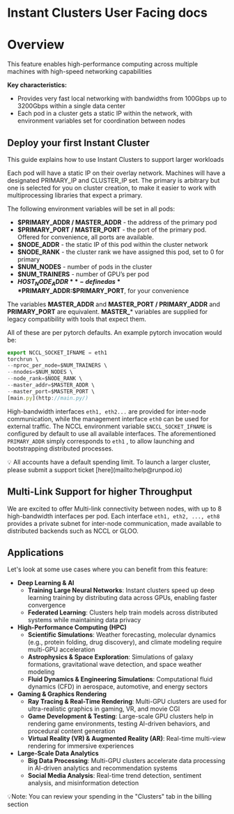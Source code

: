 # Instant Clusters User Facing docs

# Overview

This feature enables high-performance computing across multiple machines with high-speed networking capabilities

**Key characteristics:**

- Provides very fast local networking with bandwidths from 100Gbps up to 3200Gbps within a single data center⁠
- Each pod in a cluster gets a static IP within the network, with environment variables set for coordination between nodes

## Deploy your first Instant Cluster

This guide explains how to use Instant Clusters to support larger workloads

Each pod will have a static IP on their overlay network. Machines will have a designated
PRIMARY_IP and CLUSTER_IP set. The primary is arbitrary but one is selected for you on
cluster creation, to make it easier to work with multiprocessing libraries that expect a primary.

The following environment variables will be set in all pods:

- **$PRIMARY_ADDR / MASTER_ADDR** - the address of the primary pod
- **$PRIMARY_PORT / MASTER_PORT** - the port of the primary pod. Offered for
convenience, all ports are available.
- **$NODE_ADDR** - the static IP of this pod within the cluster network
- **$NODE_RANK** - the cluster rank we have assigned this pod, set to 0 for primary
- **$NUM_NODES** - number of pods in the cluster
- **$NUM_TRAINERS** - number of GPU’s per pod
- **$HOST_NODE_ADDR** - defined as **$PRIMARY_ADDR:$PRIMARY_PORT**, for your
convenience

The variables **MASTER_ADDR** and **MASTER_PORT / PRIMARY_ADDR** and **PRIMARY_PORT**
are equivalent. **MASTER_*** variables are supplied for legacy compatibility with tools that expect
them.

All of these are per pytorch defaults. An example pytorch invocation would be:

```jsx
export NCCL_SOCKET_IFNAME = eth1
torchrun \
--nproc_per_node=$NUM_TRAINERS \
--nnodes=$NUM_NODES \
--node_rank=$NODE_RANK \
--master_addr=$MASTER_ADDR \
--master_port=$MASTER_PORT \
[main.py](http://main.py/)
```

High-bandwidth interfaces `eth1, eth2...` are provided for inter-node communication, while the
management interface `eth0` can be used for external traffic. The NCCL environment variable `$NCCL_SOCKET_IFNAME` is configured by default to use all available interfaces. The aforementioned `PRIMARY_ADDR` simply corresponds to `eth1` , to allow launching and bootstrapping distributed processes.

<aside>
💡 All accounts have a default spending limit. To launch a larger cluster, please submit a support ticket [here](mailto:help@runpod.io)
</aside>

## Multi-Link Support for higher Throughput

We are excited to offer Multi-link connectivity between nodes, with up to 8 high-bandwidth interfaces per pod. Each interface `eth1, eth2, ..., eth8` provides a private subnet for inter-node communication, made available to distributed backends such as NCCL or GLOO.

## Applications

Let's look at some use cases where you can benefit from this feature:

- **Deep Learning & AI**
    - **Training Large Neural Networks**: Instant clusters speed up deep learning training by distributing data across GPUs, enabling faster convergence
    - **Federated Learning**: Clusters help train models across distributed systems while maintaining data privacy
- **High-Performance Computing (HPC)**
    - **Scientific Simulations**: Weather forecasting, molecular dynamics (e.g., protein folding, drug discovery), and climate modeling require multi-GPU acceleration
    - **Astrophysics & Space Exploration**: Simulations of galaxy formations, gravitational wave detection, and space weather modeling
    - **Fluid Dynamics & Engineering Simulations**: Computational fluid dynamics (CFD) in aerospace, automotive, and energy sectors
- **Gaming & Graphics Rendering**
    - **Ray Tracing & Real-Time Rendering**: Multi-GPU clusters are used for ultra-realistic graphics in gaming, VR, and movie CGI
    - **Game Development & Testing**: Large-scale GPU clusters help in rendering game environments, testing AI-driven behaviors, and procedural content generation
    - **Virtual Reality (VR) & Augmented Reality (AR)**: Real-time multi-view rendering for immersive experiences
- **Large-Scale Data Analytics**
    - **Big Data Processing**: Multi-GPU clusters accelerate data processing in AI-driven analytics and recommendation systems
    - **Social Media Analysis**: Real-time trend detection, sentiment analysis, and misinformation detection

<aside>
💡Note: You can review your spending in the "Clusters" tab in the billing section

</aside>
